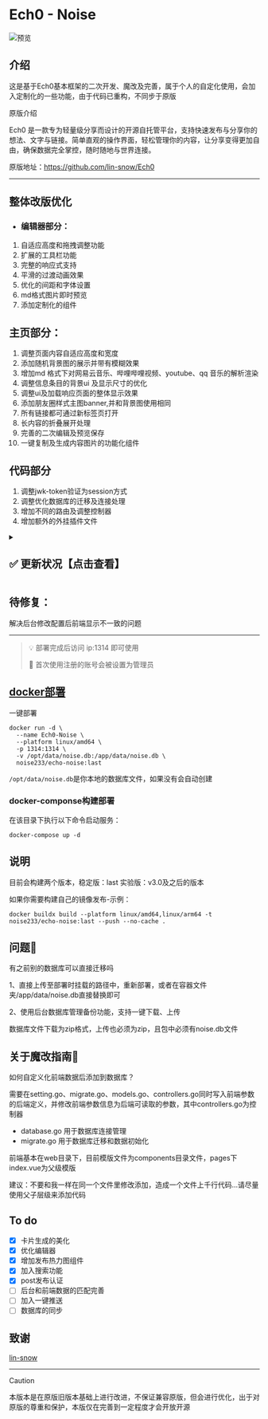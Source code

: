 # Ech0 - Noise

![预览](https://s2.loli.net/2025/03/25/7gyEspef1ZhOtrH.png)

## 介绍

这是基于Ech0基本框架的二次开发、魔改及完善，属于个人的自定化使用，会加入定制化的一些功能，由于代码已重构，不同步于原版

原版介绍

Ech0 是一款专为轻量级分享而设计的开源自托管平台，支持快速发布与分享你的想法、文字与链接。简单直观的操作界面，轻松管理你的内容，让分享变得更加自由，确保数据完全掌控，随时随地与世界连接。

原版地址：https://github.com/lin-snow/Ech0

------



## 整体改版优化

- ### 编辑器部分：

1. 自适应高度和拖拽调整功能
2. 扩展的工具栏功能
3. 完整的响应式支持
4. 平滑的过渡动画效果
5. 优化的间距和字体设置
6. md格式图片即时预览
7. 添加定制化的组件

## 主页部分：

1. 调整页面内容自适应高度和宽度
2. 添加随机背景图的展示并带有模糊效果
3. 增加md 格式下对网易云音乐、哔哩哔哩视频、youtube、qq 音乐的解析渲染
4. 调整信息条目的背景ui 及显示尺寸的优化
5. 调整ui及加载响应页面的整体显示效果
6. 添加朋友圈样式主图banner,并和背景图使用相同
7. 所有链接都可通过新标签页打开
8. 长内容的折叠展开处理
9. 完善的二次编辑及预览保存
10. 一键复制及生成内容图片的功能化组件

## 代码部分

1. 调整jwk-token验证为session方式
2. 调整优化数据库的迁移及连接处理
3. 增加不同的路由及调整控制器
4. 增加额外的外挂插件文件

<details>
<summary><h2>✅ 更新状况【点击查看】</h2></summary>
## 更新

- 除了session 认证外增加Token认证，后台可设置更改，方便使用api发布信息

  （获取信息是get,发布是post）

  ![1743847126537](https://s2.loli.net/2025/04/05/QqLEC1HUw2J9XO8.png)

  ```
  # 发送纯文本信息
  curl -X POST 'https://my-app.ech0-noise.orb.local/api/token/messages' \
  -H 'Content-Type: application/json' \
  -H 'Authorization: c721249bd66e1133fba430ea9e3c32f1' \
  -d '{
    "content": "测试信息",
    "type": "text"
  }'
  ```

  ```
  # 方式1：使用 Markdown 语法发送文本
  curl -X POST 'https://my-app.ech0-noise.orb.local/api/token/messages' \
  -H 'Content-Type: application/json' \
  -H 'Authorization: c721249bd66e1133fba430ea9e3c32f1' \
  -d '{
    "content": "# 标题\n这是一段文字\n![图片描述](https://s2.loli.net/2025/04/04/AZatmbHQJLxe5ql.png)",
    "type": "text"
  }'
  
  # 方式2：使用 type: image 发送图片消息
  curl -X POST 'https://my-app.ech0-noise.orb.local/api/token/messages' \
  -H 'Content-Type: application/json' \
  -H 'Authorization: c721249bd66e1133fba430ea9e3c32f1' \
  -d '{
    "content": "图片描述文字",
    "type": "image",
    "image": "https://example.com/image.jpg"
  }'
  ```

  如果你想使用session 认证方式

  ```
  curl -v -X POST 'https://my-app.ech0-noise.orb.local/api/messages' \
  -H 'Content-Type: application/json' \
  --cookie "your_session_cookie" \
  -d '{
    "content": "测试信息",
    "type": "text"
  }'
  ```

  对于图文混合消息，可以这样发送：

  ```bash
  curl -X POST 'https://my-app.ech0-noise.orb.local/api/token/messages' \
  -H 'Content-Type: application/json' \
  -H 'Authorization: c721249bd66e1133fba430ea9e3c32f1' \
  -d '{
    "content": "# 这是标题\n\n这是一段文字说明\n\n![图片描述](https://example.com/image.jpg)\n\n继续写文字内容",
    "type": "text"
  }'
  ```
  ```
  
  或者使用 multipart 类型：
  
  ```bash
  curl -X POST 'https://my-app.ech0-noise.orb.local/api/token/messages' \
  -H 'Content-Type: application/json' \
  -H 'Authorization: c721249bd66e1133fba430ea9e3c32f1' \
  -d '{
    "content": "# 这是标题\n\n这是一段文字说明",
    "type": "multipart",
    "image": "https://example.com/image.jpg"
  }'
  ```

  

- 增加搜索功能组件

  ![1743816024503](https://s2.loli.net/2025/04/05/wcJSRFktmrxTpui.png)

- 增加内容发布日历-热力图组件，默认不显示，点击日历图标后显示

  ![1743765992985_副本](https://s2.loli.net/2025/04/04/Jf48HmYjvCk1sVU.png)

- 添加每条笔记条目的评论功能（属于外挂评论，因为容易集成和省事）

  ![1742962169845](https://s2.loli.net/2025/03/26/kKJsw51PzcUdyQ6.png)

- 增加md格式图片下Fancybox灯箱模式（包括编辑器及笔记列表中），引入medium-zoom、fancybox组件

- 增加笔记内容显示高度的显示，超过700px时会折叠显示

- 内容条目上方添加一键复制功能

- 增加笔记内容二次编辑修改功能（管理员或原发布者权限）

  ![1743011515420](https://s2.loli.net/2025/03/27/ZtBbmGMqHw5RoFO.png)

- 优化编辑器预览及修改内容的预览样式

- 增加生成内容卡片的功能

  ![01.45.31](https://s2.loli.net/2025/03/27/vCKs1ZtPqO8n7jY.png)

- 添加了笔记内容发布者名称的显示（时间状态右侧）

- 修改删除逻辑，允许发布者删除自己的信息

- 将管理员判断逻辑移到了 services 层

- 调整后台界面（还未对接好）

  ![C8Yn4VJ96PgrioX](https://s2.loli.net/2025/03/31/C8Yn4VJ96PgrioX.png)

- 优化载入速度及调整背景图片载入逻辑

- 优化生成卡片图片效果

- 增加后台数据配置，包括评论、底部页脚、rss设置等

  ![iLTP9tARVoaj3cv](https://s2.loli.net/2025/04/01/iLTP9tARVoaj3cv.png)

- 增加数据库文件的备份、上传

  ![ehS1BxwbUKyD2Vm](https://s2.loli.net/2025/04/01/ehS1BxwbUKyD2Vm.png)

  

  </details>

  ## 待修复：

  

  解决后台修改配置后前端显示不一致的问题

  

------



> 💡 部署完成后访问 ip:1314 即可使用
> 
> 📍 首次使用注册的账号会被设置为管理员

## [docker部署](https://hub.docker.com/repository/docker/noise233/echo-noise)

一键部署

```
docker run -d \
  --name Ech0-Noise \
  --platform linux/amd64 \
  -p 1314:1314 \
  -v /opt/data/noise.db:/app/data/noise.db \
  noise233/echo-noise:last
```

`/opt/data/noise.db`是你本地的数据库文件，如果没有会自动创建

### docker-componse构建部署

在该目录下执行以下命令启动服务：

```shell
docker-compose up -d
```

## 说明

目前会构建两个版本，稳定版：last  实验版：v3.0及之后的版本

如果你需要构建自己的镜像发布-示例：

```
docker buildx build --platform linux/amd64,linux/arm64 -t noise233/echo-noise:last --push --no-cache .
```

## 问题🙋

有之前别的数据库可以直接迁移吗

1、直接上传至部署时挂载的路径中，重新部署，或者在容器文件夹/app/data/noise.db直接替换即可

2、使用后台数据库管理备份功能，支持一键下载、上传

​    数据库文件下载为zip格式，上传也必须为zip，且包中必须有noise.db文件

## 关于魔改指南🌈

如何自定义化前端数据后添加到数据库？

需要在setting.go、migrate.go、models.go、controllers.go同时写入前端参数的后端定义，并修改前端参数信息为后端可读取的参数，其中controllers.go为控制器

- database.go 用于数据库连接管理
- migrate.go 用于数据库迁移和数据初始化

前端基本在web目录下，目前模版文件为components目录文件，pages下index.vue为父级模版

建议：不要和我一样在同一个文件里修改添加，造成一个文件上千行代码...请尽量使用父子层级来添加代码

## To do

- [x] 卡片生成的美化
- [x] 优化编辑器
- [x] 增加发布热力图组件
- [x] 加入搜索功能
- [x] post发布认证
- [ ] 后台和前端数据的匹配完善
- [ ] 加入一键推送
- [ ] 数据库的同步

## 致谢

[lin-snow](https://github.com/lin-snow)

---

> [!CAUTION]
>
> 本版本是在原版旧版本基础上进行改进，不保证兼容原版，但会进行优化，出于对原版的尊重和保护，本版仅在完善到一定程度才会开放开源

